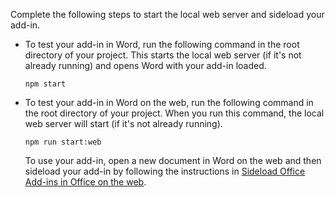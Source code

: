 Complete the following steps to start the local web server and sideload your add-in. 

- To test your add-in in Word, run the following command in the root directory of your project. This starts the local web server (if it's not already running) and opens Word with your add-in loaded.

    ```command&nbsp;line
    npm start
    ```

- To test your add-in in Word on the web, run the following command in the root directory of your project. When you run this command, the local web server will start (if it's not already running).

    ```command&nbsp;line
    npm run start:web
    ```

    To use your add-in, open a new document in Word on the web and then sideload your add-in by following the instructions in [Sideload Office Add-ins in Office on the web](../testing/sideload-office-add-ins-for-testing.md#sideload-an-office-add-in-in-office-on-the-web).
